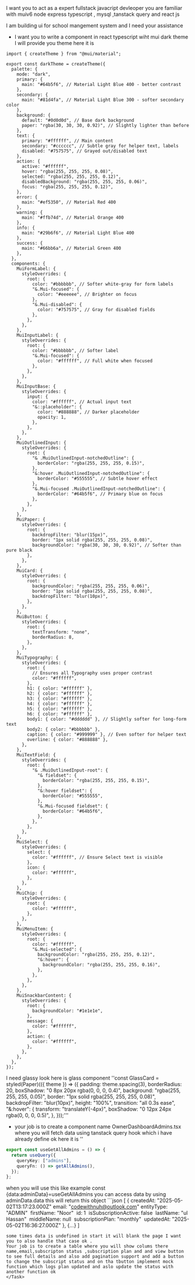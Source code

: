 <ROLE>
I want  you to act as a expert fullstack javacript devleoper you are familiar with muiv6 node express typescript , mysql ,tanstack query and react js
</Role>

<Task>I am building ui for school mangement system and I need your assistance

- I want you to write a component in react typescript wiht mui dark theme I will provide you theme here it is
<Theme>

```tsx
import { createTheme } from "@mui/material";

export const darkTheme = createTheme({
  palette: {
    mode: "dark",
    primary: {
      main: "#64b5f6", // Material Light Blue 400 - better contrast
    },
    secondary: {
      main: "#81d4fa", // Material Light Blue 300 - softer secondary color
    },
    background: {
      default: "#0d0d0d", // Base dark background
      paper: "rgba(30, 30, 30, 0.92)", // Slightly lighter than before
    },
    text: {
      primary: "#ffffff", // Main content
      secondary: "#cccccc", // Subtle gray for helper text, labels
      disabled: "#757575", // Grayed out/disabled text
    },
    action: {
      active: "#ffffff",
      hover: "rgba(255, 255, 255, 0.08)",
      selected: "rgba(255, 255, 255, 0.12)",
      disabledBackground: "rgba(255, 255, 255, 0.06)",
      focus: "rgba(255, 255, 255, 0.12)",
    },
    error: {
      main: "#ef5350", // Material Red 400
    },
    warning: {
      main: "#ffb74d", // Material Orange 400
    },
    info: {
      main: "#29b6f6", // Material Light Blue 400
    },
    success: {
      main: "#66bb6a", // Material Green 400
    },
  },
  components: {
    MuiFormLabel: {
      styleOverrides: {
        root: {
          color: "#bbbbbb", // Softer white-gray for form labels
          "&.Mui-focused": {
            color: "#eeeeee", // Brighter on focus
          },
          "&.Mui-disabled": {
            color: "#757575", // Gray for disabled fields
          },
        },
      },
    },
    MuiInputLabel: {
      styleOverrides: {
        root: {
          color: "#bbbbbb", // Softer label
          "&.Mui-focused": {
            color: "#ffffff", // Full white when focused
          },
        },
      },
    },
    MuiInputBase: {
      styleOverrides: {
        input: {
          color: "#ffffff", // Actual input text
          "&::placeholder": {
            color: "#888888", // Darker placeholder
            opacity: 1,
          },
        },
      },
    },
    MuiOutlinedInput: {
      styleOverrides: {
        root: {
          "& .MuiOutlinedInput-notchedOutline": {
            borderColor: "rgba(255, 255, 255, 0.15)",
          },
          "&:hover .MuiOutlinedInput-notchedOutline": {
            borderColor: "#555555", // Subtle hover effect
          },
          "&.Mui-focused .MuiOutlinedInput-notchedOutline": {
            borderColor: "#64b5f6", // Primary blue on focus
          },
        },
      },
    },
    MuiPaper: {
      styleOverrides: {
        root: {
          backdropFilter: "blur(15px)",
          border: "1px solid rgba(255, 255, 255, 0.08)",
          backgroundColor: "rgba(30, 30, 30, 0.92)", // Softer than pure black
        },
      },
    },
    MuiCard: {
      styleOverrides: {
        root: {
          backgroundColor: "rgba(255, 255, 255, 0.06)",
          border: "1px solid rgba(255, 255, 255, 0.08)",
          backdropFilter: "blur(10px)",
        },
      },
    },
    MuiButton: {
      styleOverrides: {
        root: {
          textTransform: "none",
          borderRadius: 8,
        },
      },
    },
    MuiTypography: {
      styleOverrides: {
        root: {
          // Ensures all Typography uses proper contrast
          color: "#ffffff",
        },
        h1: { color: "#ffffff" },
        h2: { color: "#ffffff" },
        h3: { color: "#ffffff" },
        h4: { color: "#ffffff" },
        h5: { color: "#ffffff" },
        h6: { color: "#ffffff" },
        body1: { color: "#dddddd" }, // Slightly softer for long-form text
        body2: { color: "#bbbbbb" },
        caption: { color: "#999999" }, // Even softer for helper text
        overline: { color: "#888888" },
      },
    },
    MuiTextField: {
      styleOverrides: {
        root: {
          "& .MuiOutlinedInput-root": {
            "& fieldset": {
              borderColor: "rgba(255, 255, 255, 0.15)",
            },
            "&:hover fieldset": {
              borderColor: "#555555",
            },
            "&.Mui-focused fieldset": {
              borderColor: "#64b5f6",
            },
          },
        },
      },
    },
    MuiSelect: {
      styleOverrides: {
        select: {
          color: "#ffffff", // Ensure Select text is visible
        },
        icon: {
          color: "#ffffff",
        },
      },
    },
    MuiChip: {
      styleOverrides: {
        root: {
          color: "#ffffff",
        },
      },
    },
    MuiMenuItem: {
      styleOverrides: {
        root: {
          color: "#ffffff",
          "&.Mui-selected": {
            backgroundColor: "rgba(255, 255, 255, 0.12)",
            "&:hover": {
              backgroundColor: "rgba(255, 255, 255, 0.16)",
            },
          },
        },
      },
    },
    MuiSnackbarContent: {
      styleOverrides: {
        root: {
          backgroundColor: "#1e1e1e",
        },
        message: {
          color: "#ffffff",
        },
        action: {
          color: "#ffffff",
        },
      },
    },
  },
});
```

I need glassy look here is glass component ''const GlassCard = styled(Paper)(({ theme }) => ({
  padding: theme.spacing(3),
  borderRadius: 20,
  boxShadow: "0 8px 20px rgba(0, 0, 0, 0.4)",
  background: "rgba(255, 255, 255, 0.05)",
  border: "1px solid rgba(255, 255, 255, 0.08)",
  backdropFilter: "blur(10px)",
  height: "100%",
  transition: "all 0.3s ease",
  "&:hover": {
    transform: "translateY(-4px)",
    boxShadow: "0 12px 24px rgba(0, 0, 0, 0.5)",
  },
}));'''
<Theme>

- your job is to create a component name OwnerDashboardAdmins.tsx where you will fetch data using tanstack query hook which i have already define ok here it is ''

```ts
export const useGetAllAdmins = () => {
  return useQuery({
    queryKey: ["admins"],
    queryFn: () => getAllAdmins(),
  });
};
```

when you will use this like example const {data:adminData}=useGetAllAdmins
you can access data by using adminData.data this will return this object ```json
[
    {
        createdAt: "2025-05-02T13:17:23.000Z"
        email: "codewithnuh@outlook.com"
​​        entityType: "ADMIN"
​​        firstName: "Noor"
​​        id: 1
​        isSubscriptionActive: false
​​        lastName: "ul Hassan"
​​        middleName: null
​​        subscriptionPlan: "monthly"
​​        updatedAt: "2025-05-02T16:36:27.000Z"
    },
    {...}
]

```
some times data is undefined in start it will blank the page I want you to also handle that case ok .
Your job is to create a table where you will show colums there name,email,subscripton status ,subscription plan and and view button to see full details and also add pagination support and add a button to change the subscript status and on tha tbutton implement mock function which logs plan updated and aslo update the status with another function ok 
</Task>
